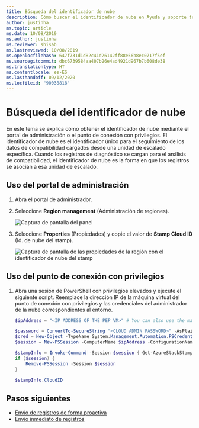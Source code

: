 ```yaml
---
title: Búsqueda del identificador de nube
description: Cómo buscar el identificador de nube en Ayuda y soporte técnico de Azure Stack Hub.
author: justinha
ms.topic: article
ms.date: 10/08/2019
ms.author: justinha
ms.reviewer: shisab
ms.lastreviewed: 10/08/2019
ms.openlocfilehash: 647f731d1d82c41d26142ff88e56b8ec0717f5ef
ms.sourcegitcommit: dbc6739584aa407b26e4ad4921d967b7b608de38
ms.translationtype: HT
ms.contentlocale: es-ES
ms.lasthandoff: 09/12/2020
ms.locfileid: "90038818"
---
```

# <a name="find-your-cloud-id"></a>Búsqueda del identificador de nube

En este tema se explica cómo obtener el identificador de nube mediante el portal de administración o el punto de conexión con privilegios. El identificador de nube es el identificador único para el seguimiento de los datos de compatibilidad cargados desde una unidad de escalado específica. Cuando los registros de diagnóstico se cargan para el análisis de compatibilidad, el identificador de nube es la forma en que los registros se asocian a esa unidad de escalado.

## <a name="use-the-administrator-portal"></a>Uso del portal de administración

1. Abra el portal de administrador. 
1. Seleccione **Region management** (Administración de regiones).

   ![Captura de pantalla del panel](./media/azure-stack-automatic-log-collection/dashboard.png)

1. Seleccione **Properties** (Propiedades) y copie el valor de **Stamp Cloud ID** (Id. de nube del stamp).

   ![Captura de pantalla de las propiedades de la región con el identificador de nube del stamp](media/azure-stack-automatic-log-collection/region-properties-blade-with-stamp-cloud-id.png)


## <a name="use-the-privileged-endpoint"></a>Uso del punto de conexión con privilegios

1. Abra una sesión de PowerShell con privilegios elevados y ejecute el siguiente script. Reemplace la dirección IP de la máquina virtual del punto de conexión con privilegios y las credenciales del administrador de la nube correspondientes al entorno. 

   ```powershell
   $ipAddress = "<IP ADDRESS OF THE PEP VM>" # You can also use the machine name instead of IP here.

   $password = ConvertTo-SecureString "<CLOUD ADMIN PASSWORD>" -AsPlainText -Force
   $cred = New-Object -TypeName System.Management.Automation.PSCredential ("<DOMAIN NAME>\CloudAdmin", $password)
   $session = New-PSSession -ComputerName $ipAddress -ConfigurationName PrivilegedEndpoint -Credential $cred

   $stampInfo = Invoke-Command -Session $session { Get-AzureStackStampInformation }
   if ($session) {
       Remove-PSSession -Session $session
   }

   $stampInfo.CloudID
   ```

## <a name="next-steps"></a>Pasos siguientes

* [Envío de registros de forma proactiva](./azure-stack-configure-automatic-diagnostic-log-collection.md?view=azs-2002)
* [Envío inmediato de registros](./azure-stack-configure-on-demand-diagnostic-log-collection-portal.md?view=azs-2002)
